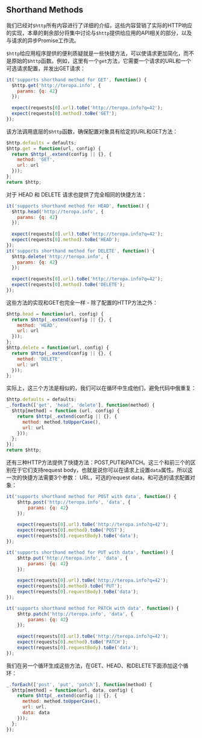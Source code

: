 ## Shorthand Methods
我们已经对`$http`所有内容进行了详细的介绍，这些内容营销了实际的HTTP响应的实现，本章的剩余部分将集中讨论与`$http`提供给应用的API相关的部分，以及与请求的异步Promise工作流。

`$http`给应用程序提供的便利质疑就是一些快捷方法，可以使请求更加简化，而不是原始的`$http`函数。例如，这里有一个`get`方法，它需要一个请求的URL和一个可选请求配置，并发出GET请求：
```js
it('supports shorthand method for GET', function() {
  $http.get('http://teropa.info', {
    params: {q: 42}
  });
  
  expect(requests[0].url).toBe('http://teropa.info?q=42');
  expect(requests[0].method).toBe('GET');
});
```
该方法调用底层的`$http`函数，确保配置对象具有给定的URL和GET方法：
```js
$http.defaults = defaults;
$http.get = function(url, config) {
  return $http(_.extend(config || {}, {
    method: 'GET',
    url: url 
  }));
};
return $http;
```
对于 HEAD 和 DELETE 请求也提供了完全相同的快捷方法：
```js
it('supports shorthand method for HEAD', function() {
  $http.head('http://teropa.info', {
    params: {q: 42}
  });
  
  expect(requests[0].url).toBe('http://teropa.info?q=42');
  expect(requests[0].method).toBe('HEAD');
});
it('supports shorthand method for DELETE', function() {
  $http.delete('http://teropa.info', {
    params: {q: 42}
  });
  
  expect(requests[0].url).toBe('http://teropa.info?q=42');
  expect(requests[0].method).toBe('DELETE');
});
```
这些方法的实现和GET也完全一样 - 除了配置的HTTP方法之外：
```js
$http.head = function(url, config) {
  return $http(_.extend(config || {}, {
    method: 'HEAD',
    url: url 
  }));
};
$http.delete = function(url, config) {
  return $http(_.extend(config || {}, {
    method: 'DELETE',
    url: url
  })); 
};
```
实际上，这三个方法是相似的，我们可以在循环中生成他们，避免代码中俄重复：
```js
$http.defaults = defaults;
_.forEach(['get', 'head', 'delete'], function(method) {
  $http[method] = function (url, config) {
    return $http(_.extend(config || {}, {
      method: method.toUpperCase(),
      url: url
    })); 
  };
});
return $http;
```
还有三种HTTP方法提供了快捷方法：POST,PUT和PATCH。这三个和前三个的区别在于它们支持request body，也就是说你可以在请求上设置`data`属性。所以这一次的快捷方法需要3个参数：
URL，可选的request data，和可选的请求配置对象：
```js
it('supports shorthand method for POST with data', function() {
    $http.post('http://teropa.info', 'data', {
        params: {q: 42}
    });
    
    expect(requests[0].url).toBe('http://teropa.info?q=42');
    expect(requests[0].method).toBe('POST');
    expect(requests[0].requestBody).toBe('data');
});

it('supports shorthand method for PUT with data', function() {
    $http.put('http://teropa.info', 'data', {
        params: {q: 42}
    });
    
    expect(requests[0].url).toBe('http://teropa.info?q=42');
    expect(requests[0].method).toBe('PUT');
    expect(requests[0].requestBody).toBe('data');
});

it('supports shorthand method for PATCH with data', function() {
    $http.patch('http://teropa.info', 'data', {
        params: {q: 42}
    });
    
    expect(requests[0].url).toBe('http://teropa.info?q=42');
    expect(requests[0].method).toBe('PATCH');
    expect(requests[0].requestBody).toBe('data');
});
```
我们在另一个循环生成这些方法，在GET、HEAD、和DELETE下面添加这个循环：
```js
_.forEach(['post', 'put', 'patch'], function(method) {
  $http[method] = function(url, data, config) {
    return $http(_.extend(config || {}, {
      method: method.toUpperCase(),
      url: url,
      data: data
    })); 
  };
});
```
